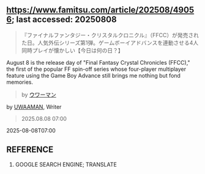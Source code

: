 ## https://www.famitsu.com/article/202508/49056; last accessed: 20250808

> 『ファイナルファンタジー・クリスタルクロニクル』（FFCC）が発売された日。人気外伝シリーズ第1弾。ゲームボーイアドバンスを連動させる4人同時プレイが懐かしい【今日は何の日？】

August 8 is the release day of "Final Fantasy Crystal Chronicles (FFCC)," the first of the popular FF spin-off series whose four-player multiplayer feature using the Game Boy Advance still brings me nothing but fond memories.

> by [ウワーマン](https://www.famitsu.com/author/17/page/1)

by [UWAAMAN](https://www.famitsu.com/author/17/page/1), Writer

> 2025.08.08 07:00

2025-08-08T07:00

## REFERENCE

1) GOOGLE SEARCH ENGINE; TRANSLATE